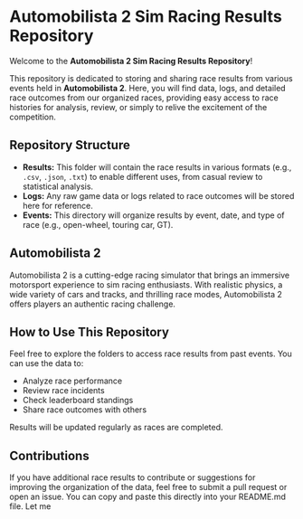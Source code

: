 # Automobilista 2 Sim Racing Results Repository

Welcome to the **Automobilista 2 Sim Racing Results Repository**!

This repository is dedicated to storing and sharing race results from various events held in **Automobilista 2**. Here, you will find data, logs, and detailed race outcomes from our organized races, providing easy access to race histories for analysis, review, or simply to relive the excitement of the competition.

## Repository Structure

- **Results:** This folder will contain the race results in various formats (e.g., `.csv`, `.json`, `.txt`) to enable different uses, from casual review to statistical analysis.
- **Logs:** Any raw game data or logs related to race outcomes will be stored here for reference.
- **Events:** This directory will organize results by event, date, and type of race (e.g., open-wheel, touring car, GT).

## Automobilista 2

Automobilista 2 is a cutting-edge racing simulator that brings an immersive motorsport experience to sim racing enthusiasts. With realistic physics, a wide variety of cars and tracks, and thrilling race modes, Automobilista 2 offers players an authentic racing challenge.

## How to Use This Repository

Feel free to explore the folders to access race results from past events. You can use the data to:

- Analyze race performance
- Review race incidents
- Check leaderboard standings
- Share race outcomes with others

Results will be updated regularly as races are completed.

## Contributions

If you have additional race results to contribute or suggestions for improving the organization of the data, feel free to submit a pull request or open an issue.
You can copy and paste this directly into your README.md file. Let me
